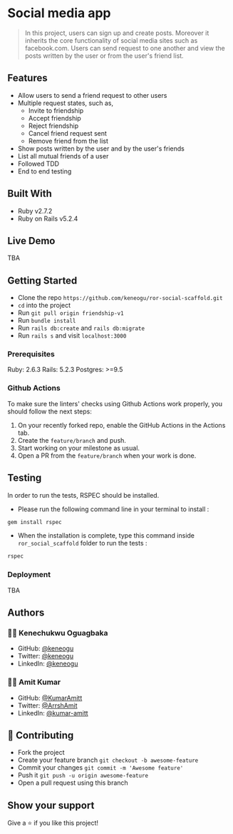 # Social media app

> In this project, users can sign up and create posts. Moreover it inherits the core functionality of social media sites
> such as facebook.com. Users can send request to one another and view the posts written by the user or from the user's
> friend list.

## Features

- Allow users to send a friend request to other users
- Multiple request states, such as,
  - Invite to friendship
  - Accept friendship
  - Reject friendship
  - Cancel friend request sent
  - Remove friend from the list
- Show posts written by the user and by the user's friends
- List all mutual friends of a user
- Followed TDD
- End to end testing

## Built With

- Ruby v2.7.2
- Ruby on Rails v5.2.4

## Live Demo

TBA

## Getting Started

- Clone the repo `https://github.com/keneogu/ror-social-scaffold.git`
- `cd` into the project
- Run `git pull origin friendship-v1`
- Run `bundle install`
- Run `rails db:create` and `rails db:migrate`
- Run `rails s` and visit `localhost:3000`

### Prerequisites

Ruby: 2.6.3
Rails: 5.2.3
Postgres: >=9.5

### Github Actions

To make sure the linters' checks using Github Actions work properly, you should follow the next steps:

1. On your recently forked repo, enable the GitHub Actions in the Actions tab.
2. Create the `feature/branch` and push.
3. Start working on your milestone as usual.
4. Open a PR from the `feature/branch` when your work is done.

## Testing

In order to run the tests, RSPEC should be installed.

- Please run the following command line in your terminal to install :

```bash
gem install rspec
```

- When the installation is complete, type this command inside `ror_social_scaffold` folder to run the tests :

```bash
rspec
```

### Deployment

TBA

## Authors

### 👨‍💻 Kenechukwu Oguagbaka

- GitHub: [@keneogu](https://github.com/keneogu)
- Twitter: [@keneogu](https://twitter.com/keneogu)
- LinkedIn: [@keneogu](https://www.linkedin.com/in/kene-ogu/)

### 👨‍💻 Amit Kumar

- GitHub: [@KumarAmitt](https://github.com/KumarAmitt)
- Twitter: [@ArrshAmit](https://twitter.com/ArrshAmitt)
- LinkedIn: [@kumar-amitt](https://www.linkedin.com/in/kumar-amitt)



## 🤝 Contributing

- Fork the project
- Create your feature branch `git checkout -b awesome-feature`
- Commit your changes `git commit -m 'Awesome feature'`
- Push it `git push -u origin awesome-feature`
- Open a pull request using this branch

## Show your support

Give a ⭐️ if you like this project!